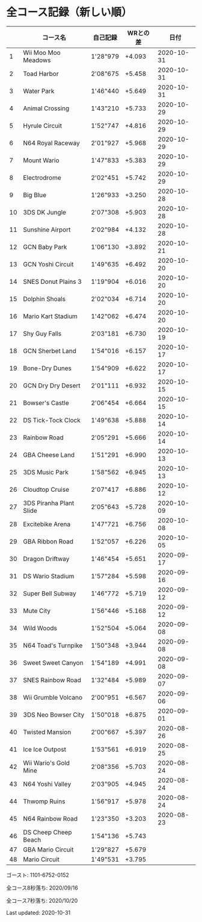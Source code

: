 # 全コース記録（新しい順）

||コース名|自己記録|WRとの差|日付
|--|--|--|--|--|
|1|Wii Moo Moo Meadows|1'28"979|+4.093|2020-10-31|
|2|Toad Harbor|2'08"675|+5.458|2020-10-31|
|3|Water Park|1'46"440|+5.649|2020-10-31|
|4|Animal Crossing|1'43"210|+5.733|2020-10-29|
|5|Hyrule Circuit|1'52"747|+4.816|2020-10-29|
|6|N64 Royal Raceway|2'01"927|+5.968|2020-10-29|
|7|Mount Wario|1'47"833|+5.383|2020-10-29|
|8|Electrodrome|2'02"451|+5.742|2020-10-29|
|9|Big Blue|1'26"933|+3.250|2020-10-28|
|10|3DS DK Jungle|2'07"308|+5.903|2020-10-28|
|11|Sunshine Airport|2'02"984|+4.132|2020-10-28|
|12|GCN Baby Park|1'06"130|+3.892|2020-10-21|
|13|GCN Yoshi Circuit|1'49"635|+6.492|2020-10-20|
|14|SNES Donut Plains 3|1'19"904|+6.016|2020-10-20|
|15|Dolphin Shoals|2'02"034|+6.714|2020-10-20|
|16|Mario Kart Stadium|1'42"062|+6.474|2020-10-20|
|17|Shy Guy Falls|2'03"181|+6.730|2020-10-19|
|18|GCN Sherbet Land|1'54"016|+6.157|2020-10-17|
|19|Bone-Dry Dunes|1'54"909|+6.622|2020-10-17|
|20|GCN Dry Dry Desert|2'01"111|+6.932|2020-10-15|
|21|Bowser's Castle|2'06"454|+6.664|2020-10-15|
|22|DS Tick-Tock Clock|1'49"638|+5.888|2020-10-14|
|23|Rainbow Road|2'05"291|+5.666|2020-10-14|
|24|GBA Cheese Land|1'51"291|+6.990|2020-10-13|
|25|3DS Music Park|1'58"562|+6.945|2020-10-13|
|26|Cloudtop Cruise|2'07"417|+6.886|2020-10-12|
|27|3DS Piranha Plant Slide|2'05"643|+5.728|2020-10-09|
|28|Excitebike Arena|1'47"721|+6.756|2020-10-08|
|29|GBA Ribbon Road|1'52"057|+6.226|2020-10-05|
|30|Dragon Driftway|1'46"454|+5.651|2020-09-17|
|31|DS Wario Stadium|1'57"284|+5.598|2020-09-16|
|32|Super Bell Subway|1'46"772|+5.719|2020-09-12|
|33|Mute City|1'56"446|+5.168|2020-09-12|
|34|Wild Woods|1'52"504|+5.064|2020-09-08|
|35|N64 Toad's Turnpike|1'50"348|+3.944|2020-09-08|
|36|Sweet Sweet Canyon|1'54"189|+4.991|2020-09-08|
|37|SNES Rainbow Road|1'32"484|+5.989|2020-09-07|
|38|Wii Grumble Volcano|2'00"951|+6.567|2020-09-06|
|39|3DS Neo Bowser City|1'50"018|+6.875|2020-09-01|
|40|Twisted Mansion|2'00"667|+5.397|2020-08-26|
|41|Ice Ice Outpost|1'53"561|+6.919|2020-08-25|
|42|Wii Wario's Gold Mine|2'08"356|+5.703|2020-08-24|
|43|N64 Yoshi Valley|2'03"905|+4.945|2020-08-24|
|44|Thwomp Ruins|1'56"917|+5.978|2020-08-24|
|45|N64 Rainbow Road|1'23"350|+3.203|2020-08-23|
|46|DS Cheep Cheep Beach|1'54"136|+5.743||
|47|GBA Mario Circuit|1'29"827|+5.679||
|48|Mario Circuit|1'49"531|+3.795||

ゴースト: 1101-6752-0152

全コース8秒落ち: 2020/09/16

全コース7秒落ち: 2020/10/20

Last updated: 2020-10-31
